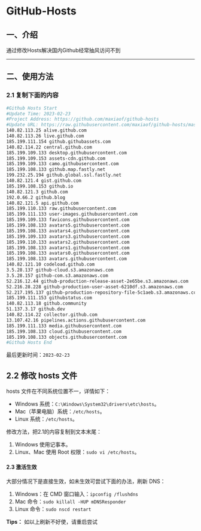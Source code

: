 # GitHub-Hosts

## 一、介绍
通过修改Hosts解决国内Github经常抽风访问不到

---

## 二、使用方法

### 2.1 复制下面的内容
```bash
#Github Hosts Start
#Update Time: 2023-02-23
#Project Address: https://github.com/maxiaof/github-hosts
#Update URL: https://raw.githubusercontent.com/maxiaof/github-hosts/master/hosts
140.82.113.25 alive.github.com
140.82.113.26 live.github.com
185.199.111.154 github.githubassets.com
140.82.114.22 central.github.com
185.199.109.133 desktop.githubusercontent.com
185.199.109.153 assets-cdn.github.com
185.199.109.133 camo.githubusercontent.com
185.199.108.133 github.map.fastly.net
199.232.25.194 github.global.ssl.fastly.net
140.82.121.4 gist.github.com
185.199.108.153 github.io
140.82.121.3 github.com
192.0.66.2 github.blog
140.82.121.5 api.github.com
185.199.110.133 raw.githubusercontent.com
185.199.111.133 user-images.githubusercontent.com
185.199.109.133 favicons.githubusercontent.com
185.199.108.133 avatars5.githubusercontent.com
185.199.108.133 avatars4.githubusercontent.com
185.199.109.133 avatars3.githubusercontent.com
185.199.110.133 avatars2.githubusercontent.com
185.199.108.133 avatars1.githubusercontent.com
185.199.108.133 avatars0.githubusercontent.com
185.199.108.133 avatars.githubusercontent.com
140.82.121.10 codeload.github.com
3.5.28.137 github-cloud.s3.amazonaws.com
3.5.28.157 github-com.s3.amazonaws.com
52.216.12.44 github-production-release-asset-2e65be.s3.amazonaws.com
52.216.28.228 github-production-user-asset-6210df.s3.amazonaws.com
52.217.195.137 github-production-repository-file-5c1aeb.s3.amazonaws.com
185.199.111.153 githubstatus.com
140.82.113.18 github.community
51.137.3.17 github.dev
140.82.114.22 collector.github.com
13.107.42.16 pipelines.actions.githubusercontent.com
185.199.111.133 media.githubusercontent.com
185.199.108.133 cloud.githubusercontent.com
185.199.108.133 objects.githubusercontent.com
#Github Hosts End

```
最后更新时间：`2023-02-23`

## 2.2 修改 hosts 文件
hosts 文件在不同系统位置不一，详情如下：
- Windows 系统：`C:\Windows\System32\drivers\etc\hosts`。
- Mac（苹果电脑）系统：`/etc/hosts`。
- Linux 系统：`/etc/hosts`。

修改方法，把2.1的内容复制到文本末尾：

1. Windows 使用记事本。
2. Linux、Mac 使用 Root 权限：`sudo vi /etc/hosts`。

#### 2.3 激活生效
大部分情况下是直接生效，如未生效可尝试下面的办法，刷新 DNS：

1. Windows：在 CMD 窗口输入：`ipconfig /flushdns`
2. Mac 命令：`sudo killall -HUP mDNSResponder`
3. Linux 命令：`sudo nscd restart`

**Tips：** 如以上刷新不好使，请重启尝试
